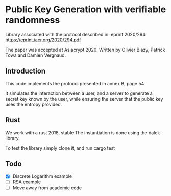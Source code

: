 # Public Key Generation with verifiable randomness

Library associated with the protocol described in: eprint 2020/294: https://eprint.iacr.org/2020/294.pdf

The paper was accepted at Asiacrypt 2020.
Written by Olivier Blazy, Patrick Towa and Damien Vergnaud.

## Introduction

This code implements the protocol presented in annex B, page 54

It simulates the interaction between a user, and a server to generate a secret key known by the user, while ensuring the server that the public key uses the entropy provided.

## Rust
We work with a rust 2018, stable
The instantiation is done using the dalek library.

To test the library simply clone it, and run cargo test

## Todo
- [x] Discrete Logarithm example
- [ ] RSA example
- [ ] Move away from academic code
